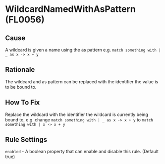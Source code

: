 # WildcardNamedWithAsPattern (FL0056)

## Cause

A wildcard is given a name using the as pattern e.g. `match something with | _ as x -> x + y`

## Rationale

The wildcard and as pattern can be replaced with the identifier the value is to be bound to.

## How To Fix

Replace the wildcard with the identifier the wildcard is currently being bound to, e.g. change `match something with | _ as x -> x + y` to `match something with | x -> x + y`

## Rule Settings

`enabled` - A boolean property that can enable and disable this rule. (Default true)